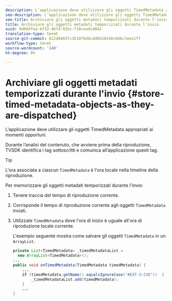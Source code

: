 ```yaml
---
description: L’applicazione deve utilizzare gli oggetti TimedMetadata appropriati ai momenti opportuni.
seo-description: L’applicazione deve utilizzare gli oggetti TimedMetadata appropriati ai momenti opportuni.
seo-title: Archiviare gli oggetti metadati temporizzati durante l'invio
title: Archiviare gli oggetti metadati temporizzati durante l'invio
uuid: 0d0ddfea-6f32-467d-91bc-f18ceadcd842
translation-type: tm+mt
source-git-commit: 812d04037c3b18f8d8cdd0d18430c686c3eee1ff
workflow-type: tm+mt
source-wordcount: '140'
ht-degree: 0%

---
```



# Archiviare gli oggetti metadati temporizzati durante l&#39;invio {#store-timed-metadata-objects-as-they-are-dispatched}

L’applicazione deve utilizzare gli oggetti TimedMetadata appropriati ai momenti opportuni.

Durante l’analisi del contenuto, che avviene prima della riproduzione, TVSDK identifica i tag sottoscritti e comunica all’applicazione questi tag.

>[!TIP]
>
>L&#39;ora associata a ciascun `TimedMetadata` è l&#39;ora locale nella timeline della riproduzione.

Per memorizzare gli oggetti metadati temporizzati durante l&#39;invio:

1. Tenere traccia del tempo di riproduzione corrente.
1. Corrisponde il tempo di riproduzione corrente agli oggetti `TimedMetadata` inviati.

1. Utilizzate `TimedMetadata` dove l&#39;ora di inizio è uguale all&#39;ora di riproduzione locale corrente.

   L&#39;esempio seguente mostra come salvare gli oggetti `TimedMetadata` in un `ArrayList`.

   ```java
   private List<TimedMetadata> _timedMetadataList =  
     new ArrayList<TimedMetadata>(); 
   ... 
   public void onTimedMetadata(TimedMetadata timedMetadata) { 
       ... 
       if (timedMetadata.getName().equalsIgnoreCase("#EXT-X-CUE"))  { 
           _timedMetadataList.add(timedMetadata); 
       } 
       ... 
   }
   ```

